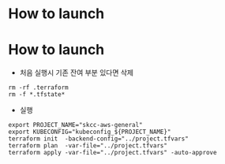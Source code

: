 # How to launch

# How to launch
- 처음 실행시 기존 잔여 부분 있다면 삭제
```
rm -rf .terraform
rm -f *.tfstate*
```

- 실행
```
export PROJECT_NAME="skcc-aws-general"
export KUBECONFIG="kubeconfig_${PROJECT_NAME}"
terraform init  -backend-config="../project.tfvars"
terraform plan  -var-file="../project.tfvars"
terraform apply -var-file="../project.tfvars" -auto-approve
```